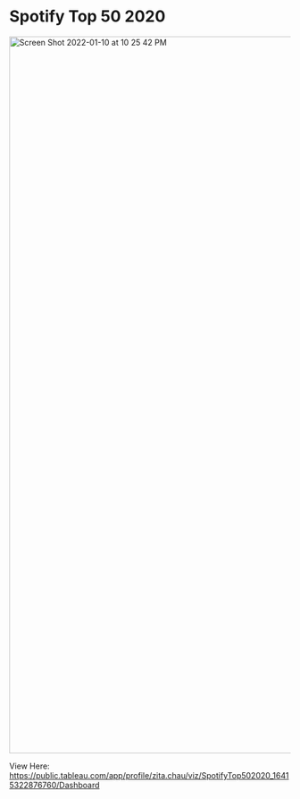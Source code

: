 # Spotify Top 50 2020

<img width="1282" alt="Screen Shot 2022-01-10 at 10 25 42 PM" src="https://user-images.githubusercontent.com/48108815/149037484-51f7892c-3a7c-4df8-a4f3-ccf606d55ccf.png">

View Here: https://public.tableau.com/app/profile/zita.chau/viz/SpotifyTop502020_16415322876760/Dashboard
